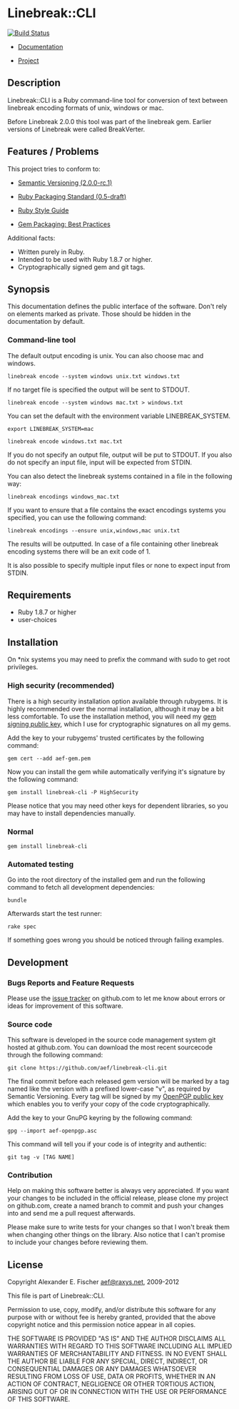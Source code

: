 Linebreak::CLI
==============

[![Build Status](https://secure.travis-ci.org/aef/linebreak-cli.png)](
https://secure.travis-ci.org/aef/linebreak-cli)

* [Documentation][docs]
* [Project][project]

   [docs]:    http://rdoc.info/projects/aef/linebreak-cli/
   [project]: https://github.com/aef/linebreak-cli/

Description
-----------

Linebreak::CLI is a Ruby command-line tool for conversion of text
between linebreak encoding formats of unix, windows or mac.

Before Linebreak 2.0.0 this tool was part of the linebreak gem.
Earlier versions of Linebreak were called BreakVerter.

Features / Problems
-------------------

This project tries to conform to:

* [Semantic Versioning (2.0.0-rc.1)][semver]
* [Ruby Packaging Standard (0.5-draft)][rps]
* [Ruby Style Guide][style]
* [Gem Packaging: Best Practices][gem]

   [semver]: http://semver.org/
   [rps]:    http://chneukirchen.github.com/rps/
   [style]:  https://github.com/bbatsov/ruby-style-guide
   [gem]:    http://weblog.rubyonrails.org/2009/9/1/gem-packaging-best-practices

Additional facts:

* Written purely in Ruby.
* Intended to be used with Ruby 1.8.7 or higher.
* Cryptographically signed gem and git tags.

Synopsis
--------

This documentation defines the public interface of the software. Don't rely
on elements marked as private. Those should be hidden in the documentation
by default.

### Command-line tool

The default output encoding is unix. You can also choose mac and windows.

    linebreak encode --system windows unix.txt windows.txt

If no target file is specified the output will be sent to STDOUT.

    linebreak encode --system windows mac.txt > windows.txt

You can set the default with the environment variable LINEBREAK_SYSTEM.

    export LINEBREAK_SYSTEM=mac

    linebreak encode windows.txt mac.txt

If you do not specify an output file, output will be put to STDOUT. If you also
do not specify an input file, input will be expected from STDIN.

You can also detect the linebreak systems contained in a file in the following
way:

    linebreak encodings windows_mac.txt

If you want to ensure that a file contains the exact encodings systems you
specified, you can use the following command:

    linebreak encodings --ensure unix,windows,mac unix.txt

The results will be outputted. In case of a file containing other linebreak
encoding systems there will be an exit code of 1.

It is also possible to specify multiple input files or none to expect input from
STDIN.

Requirements
------------

* Ruby 1.8.7 or higher
* user-choices

Installation
------------

On *nix systems you may need to prefix the command with sudo to get root
privileges.

### High security (recommended)

There is a high security installation option available through rubygems. It is
highly recommended over the normal installation, although it may be a bit less
comfortable. To use the installation method, you will need my [gem signing
public key][gemkey], which I use for cryptographic signatures on all my gems.

Add the key to your rubygems' trusted certificates by the following command:

    gem cert --add aef-gem.pem

Now you can install the gem while automatically verifying it's signature by the
following command:

    gem install linebreak-cli -P HighSecurity

Please notice that you may need other keys for dependent libraries, so you may
have to install dependencies manually.

   [gemkey]: http://aef.name/crypto/aef-gem.pem

### Normal

    gem install linebreak-cli

### Automated testing

Go into the root directory of the installed gem and run the following command
to fetch all development dependencies:

    bundle

Afterwards start the test runner:

    rake spec

If something goes wrong you should be noticed through failing examples.

Development
-----------

### Bugs Reports and Feature Requests

Please use the [issue tracker][issues] on github.com to let me know about errors
or ideas for improvement of this software.

   [issues]: https://github.com/aef/linebreak-cli/issues/

### Source code

This software is developed in the source code management system git hosted
at github.com. You can download the most recent sourcecode through the
following command:

    git clone https://github.com/aef/linebreak-cli.git

The final commit before each released gem version will be marked by a tag
named like the version with a prefixed lower-case "v", as required by Semantic
Versioning. Every tag will be signed by my [OpenPGP public key][openpgp] which
enables you to verify your copy of the code cryptographically.

   [openpgp]: http://aef.name/crypto/aef-openpgp.asc

Add the key to your GnuPG keyring by the following command:

    gpg --import aef-openpgp.asc

This command will tell you if your code is of integrity and authentic:

    git tag -v [TAG NAME]

### Contribution

Help on making this software better is always very appreciated. If you want
your changes to be included in the official release, please clone my project
on github.com, create a named branch to commit and push your changes into and
send me a pull request afterwards.

Please make sure to write tests for your changes so that I won't break them
when changing other things on the library. Also notice that I can't promise
to include your changes before reviewing them.

License
-------

Copyright Alexander E. Fischer <aef@raxys.net>, 2009-2012

This file is part of Linebreak::CLI.

Permission to use, copy, modify, and/or distribute this software for any
purpose with or without fee is hereby granted, provided that the above
copyright notice and this permission notice appear in all copies.

THE SOFTWARE IS PROVIDED "AS IS" AND THE AUTHOR DISCLAIMS ALL WARRANTIES WITH
REGARD TO THIS SOFTWARE INCLUDING ALL IMPLIED WARRANTIES OF MERCHANTABILITY AND
FITNESS. IN NO EVENT SHALL THE AUTHOR BE LIABLE FOR ANY SPECIAL, DIRECT,
INDIRECT, OR CONSEQUENTIAL DAMAGES OR ANY DAMAGES WHATSOEVER RESULTING FROM
LOSS OF USE, DATA OR PROFITS, WHETHER IN AN ACTION OF CONTRACT, NEGLIGENCE OR
OTHER TORTIOUS ACTION, ARISING OUT OF OR IN CONNECTION WITH THE USE OR
PERFORMANCE OF THIS SOFTWARE.
